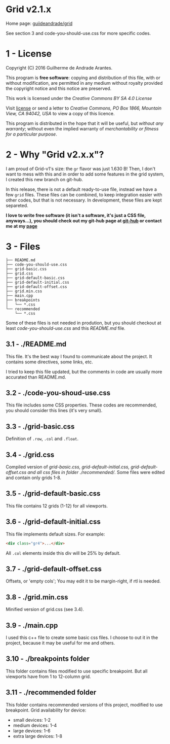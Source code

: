 # Grid v2.1.x

Home page: [guiideandrade/grid](http://guiideandrade.com/project/grid)

See section 3 and code-you-should-use.css for more specific codes.

# 1 - License

Copyright (C) 2016 Guilherme de Andrade Arantes.

This program is **free software**: copying and distribution of this file, with or without modification, are permitted in any medium without royalty provided the copyright notice and this notice are preserved.

This work is licensed under the *Creative Commons BY SA 4.0 License*

Visit [license](http://creativecommons.org/licenses/by-sa/4.0/) or send a letter to *Creative Commons, PO Box 1866, Mountain View, CA 94042, USA* to view a copy of this licence.

This program is distributed in the hope that it will be useful, but *without any warranty*; without even the implied warranty of *merchantability or fitness for a particular purpose*.

# 2 - Why "Grid v2.x.x"?

I am proud of Grid-v1's size: the `gr` flavor was just 1.630 B! Then, I don't want to mess with this and in order to add some features in the grid system, I created this new branch on git-hub. 

In this release, there is not a default ready-to-use file, instead we have a few `grid` files. These files can be combined, to keep integration easier with other codes, but that is not necessary. In development, these files are kept separeted.

**I love to write free software (it isn't a software, it's just a CSS file, anyways...), you should check out my git-hub page at [git-hub](http://github.com/guiideandrade) or contact me at my [page](http://guiideandrade.com)**

# 3 - Files

```
├── README.md
├── code-you-should-use.css
├── grid-basic.css
├── grid.css
├── grid-default-basic.css
├── grid-default-initial.css
├── grid-default-offset.css
├── grid.min.css
├── main.cpp
├── breakpoints
│   └── *.css
└── recommended
    └── *.css
```

Some of these files is not needed in prodution, but you should checkout at least *code-you-should-use.css* and this *README.md* file.

## 3.1 - ./README.md

This file. It's the best way I found to communicate about the project. It contains some directives, some links, etc.

I tried to keep this file updated, but the comments in code are usually more accurated than README.md.

## 3.2 - ./code-you-shoud-use.css

This file includes some CSS properties. These codes are recommended, you should consider this lines (it's very small).

## 3.3 - ./grid-basic.css

Definition of `.row`, `.col` and `.float`.

## 3.4 - ./grid.css

Compiled version of *grid-basic.css, grid-default-initial.css, grid-default-offset.css and all css files in folder ./recommended/*. Some files were edited and contain only grids 1-8.

## 3.5 - ./grid-default-basic.css

This file contains 12 grids (1-12) for all viewports.

## 3.6 - ./grid-default-initial.css

This file implements default sizes. For example:

```html
<div class="gr4">...</div>
```

All `.col` elements inside this div will be 25% by default.

## 3.7 - ./grid-default-offset.css

Offsets, or 'empty cols'; You may edit it to be margin-right, if rtl is needed.

## 3.8 - ./grid.min.css

Minified version of grid.css (see 3.4).

## 3.9 - ./main.cpp

I used this c++ file to create some basic css files. I choose to out it in the project, because it may be useful for me and others.

## 3.10 - ./breakpoints folder

This folder contains files modified to use specific breakpoint. But all viewports have from 1 to 12-column grid.

## 3.11 - ./recommended folder

This folder contains recommended versions of this project, modified to use breakpoint. Grid availability for device:

  * small devices: 1-2
  * medium devices: 1-4
  * large devices: 1-6
  * extra large devices: 1-8
